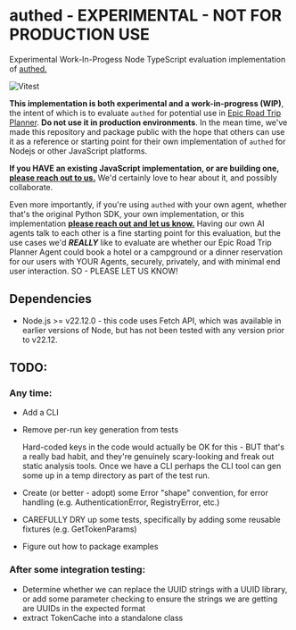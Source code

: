 # authed - EXPERIMENTAL - NOT FOR PRODUCTION USE
Experimental Work-In-Progess Node TypeScript evaluation implementation of [authed.](https://github.com/authed-dev/authed)

![Vitest](https://github.com/HillwoodPark/authed/actions/workflows/vitest.yml/badge.svg)

**This implementation is both experimental and a work-in-progress (WIP)**, the intent of which is to evaluate `authed` for potential use in [Epic Road Trip Planner](https://epicroadtripplanner.com). **Do not use it in production environments**. In the mean time, we've made this repository and package public with the hope that others can use it as a reference or starting point for their own implementation of `authed` for Nodejs or other JavaScript platforms.

**If you HAVE an existing JavaScript implementation, or are building one, [please reach out to us.](https://hillwoodpark.com/contact)** We'd certainly love to hear about it, and possibly collaborate.

Even more importantly, if you're using `authed` with your own agent, whether that's the original Python SDK, your own implementation, or this implementation **[please reach out and let us know.](https://hillwoodpark.com/contact)** Having our own AI agents talk to each other is a fine starting point for this evaluation, but the use cases we'd ***REALLY*** like to evaluate are whether our Epic Road Trip Planner Agent could book a hotel or a campground or a dinner reservation for our users with YOUR Agents, securely, privately, and with minimal end user interaction. SO - PLEASE LET US KNOW!

## Dependencies
- Node.js >= v22.12.0 - this code uses Fetch API, which was available in earlier versions of Node, but has not been tested with any version prior to v22.12.

## TODO:

### Any time:
- Add a CLI
- Remove per-run key generation from tests
    
    Hard-coded keys in the code would actually be OK for this - BUT that's a really bad habit, and they're genuinely scary-looking and freak out static analysis tools. Once we have a CLI perhaps the CLI tool can gen some up in a temp directory as part of the test run.

- Create (or better - adopt) some Error "shape" convention, for error handling (e.g. AuthenticationError, RegistryError, etc.)
- CAREFULLY DRY up some tests, specifically by adding some reusable fixtures (e.g. GetTokenParams)
- Figure out how to package examples

### After some integration testing:
- Determine whether we can replace the UUID strings with a UUID library, or add some parameter checking to ensure the strings we are getting are UUIDs in the expected format
- extract TokenCache into a standalone class

